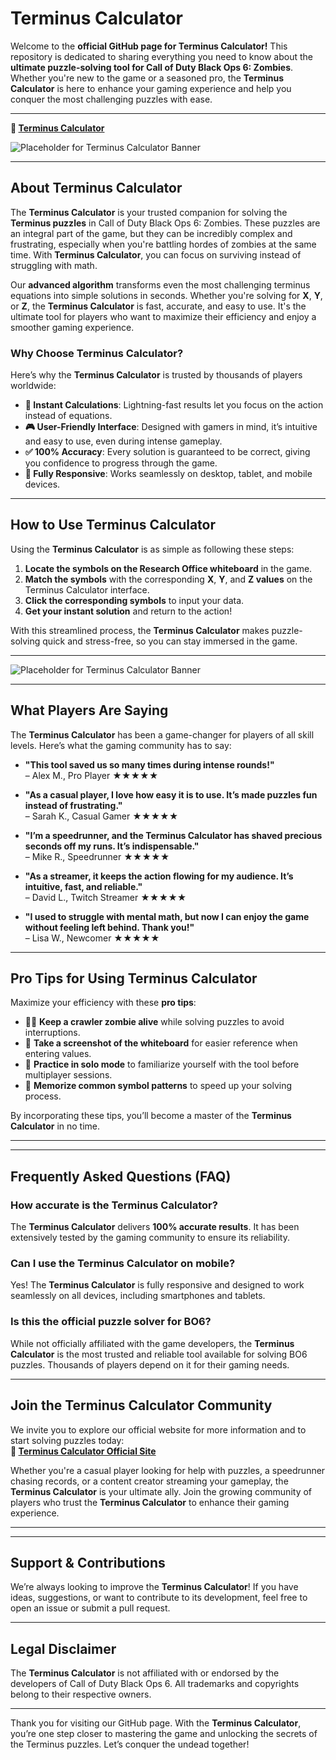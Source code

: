 # Terminus Calculator

Welcome to the **official GitHub page for Terminus Calculator!** This repository is dedicated to sharing everything you need to know about the **ultimate puzzle-solving tool for Call of Duty Black Ops 6: Zombies**. Whether you're new to the game or a seasoned pro, the **Terminus Calculator** is here to enhance your gaming experience and help you conquer the most challenging puzzles with ease.

---
**🔗 [Terminus Calculator](https://www.terminus-calculator.org/)** 


![Placeholder for Terminus Calculator Banner](https://www.terminus-calculator.org/public/social-preview.png)

---

## About Terminus Calculator

The **Terminus Calculator** is your trusted companion for solving the **Terminus puzzles** in Call of Duty Black Ops 6: Zombies. These puzzles are an integral part of the game, but they can be incredibly complex and frustrating, especially when you're battling hordes of zombies at the same time. With **Terminus Calculator**, you can focus on surviving instead of struggling with math.

Our **advanced algorithm** transforms even the most challenging terminus equations into simple solutions in seconds. Whether you're solving for **X**, **Y**, or **Z**, the **Terminus Calculator** is fast, accurate, and easy to use. It's the ultimate tool for players who want to maximize their efficiency and enjoy a smoother gaming experience.

### Why Choose Terminus Calculator?

Here’s why the **Terminus Calculator** is trusted by thousands of players worldwide:

- **🌟 Instant Calculations**: Lightning-fast results let you focus on the action instead of equations.  
- **🎮 User-Friendly Interface**: Designed with gamers in mind, it’s intuitive and easy to use, even during intense gameplay.  
- **✅ 100% Accuracy**: Every solution is guaranteed to be correct, giving you confidence to progress through the game.  
- **📱 Fully Responsive**: Works seamlessly on desktop, tablet, and mobile devices.  

---

## How to Use Terminus Calculator

Using the **Terminus Calculator** is as simple as following these steps:

1. **Locate the symbols on the Research Office whiteboard** in the game.  
2. **Match the symbols** with the corresponding **X**, **Y**, and **Z values** on the Terminus Calculator interface.  
3. **Click the corresponding symbols** to input your data.  
4. **Get your instant solution** and return to the action!  

With this streamlined process, the **Terminus Calculator** makes puzzle-solving quick and stress-free, so you can stay immersed in the game.

---

![Placeholder for Terminus Calculator Banner](https://www.terminus-calculator.org/public/social-preview.png)

---

## What Players Are Saying

The **Terminus Calculator** has been a game-changer for players of all skill levels. Here’s what the gaming community has to say:

- **"This tool saved us so many times during intense rounds!"**  
  – Alex M., Pro Player ★★★★★  

- **"As a casual player, I love how easy it is to use. It’s made puzzles fun instead of frustrating."**  
  – Sarah K., Casual Gamer ★★★★★  

- **"I’m a speedrunner, and the Terminus Calculator has shaved precious seconds off my runs. It’s indispensable."**  
  – Mike R., Speedrunner ★★★★★  

- **"As a streamer, it keeps the action flowing for my audience. It’s intuitive, fast, and reliable."**  
  – David L., Twitch Streamer ★★★★★  

- **"I used to struggle with mental math, but now I can enjoy the game without feeling left behind. Thank you!"**  
  – Lisa W., Newcomer ★★★★★  

---

## Pro Tips for Using Terminus Calculator

Maximize your efficiency with these **pro tips**:

- 🧟‍♂️ **Keep a crawler zombie alive** while solving puzzles to avoid interruptions.  
- 📸 **Take a screenshot of the whiteboard** for easier reference when entering values.  
- 👾 **Practice in solo mode** to familiarize yourself with the tool before multiplayer sessions.  
- 🔢 **Memorize common symbol patterns** to speed up your solving process.  

By incorporating these tips, you’ll become a master of the **Terminus Calculator** in no time.

---



---

## Frequently Asked Questions (FAQ)

### **How accurate is the Terminus Calculator?**  
The **Terminus Calculator** delivers **100% accurate results**. It has been extensively tested by the gaming community to ensure its reliability.

### **Can I use the Terminus Calculator on mobile?**  
Yes! The **Terminus Calculator** is fully responsive and designed to work seamlessly on all devices, including smartphones and tablets.

### **Is this the official puzzle solver for BO6?**  
While not officially affiliated with the game developers, the **Terminus Calculator** is the most trusted and reliable tool available for solving BO6 puzzles. Thousands of players depend on it for their gaming needs.

---

## Join the Terminus Calculator Community

We invite you to explore our official website for more information and to start solving puzzles today:  
**🔗 [Terminus Calculator Official Site](https://www.terminus-calculator.org/)**  

Whether you're a casual player looking for help with puzzles, a speedrunner chasing records, or a content creator streaming your gameplay, the **Terminus Calculator** is your ultimate ally. Join the growing community of players who trust the **Terminus Calculator** to enhance their gaming experience.

---



---

## Support & Contributions

We’re always looking to improve the **Terminus Calculator**! If you have ideas, suggestions, or want to contribute to its development, feel free to open an issue or submit a pull request.

---

## Legal Disclaimer

The **Terminus Calculator** is not affiliated with or endorsed by the developers of Call of Duty Black Ops 6. All trademarks and copyrights belong to their respective owners.

---

Thank you for visiting our GitHub page. With the **Terminus Calculator**, you’re one step closer to mastering the game and unlocking the secrets of the Terminus puzzles. Let’s conquer the undead together!
